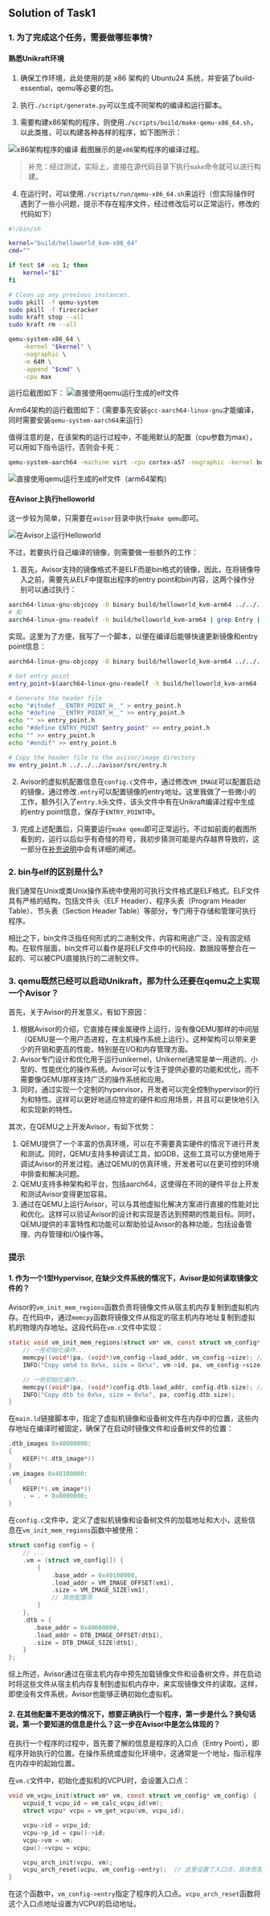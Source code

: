## Solution of Task1

### 1. 为了完成这个任务，需要做哪些事情?

#### 熟悉Unikraft环境

1. 确保工作环境，此处使用的是 x86 架构的 Ubuntu24 系统，并安装了build-essential，qemu等必要的包。

2. 执行`./script/generate.py`可以生成不同架构的编译和运行脚本。

3. 需要构建x86架构的程序，则使用`./scripts/build/make-qemu-x86_64.sh`，以此类推，可以构建各种各样的程序，如下图所示：

![x86架构程序的编译](img1.png)
截图展示的是`x86`架构程序的编译过程。

> 补充：经过测试，实际上，直接在源代码目录下执行`make`命令就可以进行构建。

4. 在运行时，可以使用`./scripts/run/qemu-x86_64.sh`来运行（但实际操作时遇到了一些小问题，提示不存在程序文件，经过修改后可以正常运行，修改的代码如下）

```bash
#!/bin/sh

kernel="build/helloworld_kvm-x86_64"
cmd=""

if test $# -eq 1; then
    kernel="$1"
fi

# Clean up any previous instances.
sudo pkill -f qemu-system
sudo pkill -f firecracker
sudo kraft stop --all
sudo kraft rm --all

qemu-system-x86_64 \
    -kernel "$kernel" \
    -nographic \
    -m 64M \
    -append "$cmd" \
    -cpu max
```

运行后截图如下：
![直接使用qemu运行生成的elf文件](img2.png)

Arm64架构的运行截图如下：（需要事先安装`gcc-aarch64-linux-gnu`才能编译，同时需要安装`qemu-system-aarch64`来运行）

值得注意的是，在该架构的运行过程中，不能用默认的配置（cpu参数为max），可以用如下指令运行，否则会卡死：

```bash
qemu-system-aarch64 -machine virt -cpu cortex-a57 -nographic -kernel build/helloworld_kvm-arm64
```

![直接使用qemu运行生成的elf文件（arm64架构）](img3.png)

#### 在Avisor上执行helloworld

这一步较为简单，只需要在`avisor`目录中执行`make qemu`即可。

![在Avisor上运行Helloworld](img4.png)

不过，若要执行自己编译的镜像，则需要做一些额外的工作：

1. 首先，Avisor支持的镜像格式不是ELF而是bin格式的镜像，因此，在将镜像导入之前，需要先从ELF中提取出程序的entry point和bin内容，这两个操作分别可以通过执行：

```bash
aarch64-linux-gnu-objcopy -O binary build/helloworld_kvm-arm64 ../../../avisor/image/output.bin
# 和
aarch64-linux-gnu-readelf -h build/helloworld_kvm-arm64 | grep Entry | awk '{print $4}'
```

实现。这里为了方便，我写了一个脚本，以便在编译后能够快速更新镜像和entry point信息：

```bash
aarch64-linux-gnu-objcopy -O binary build/helloworld_kvm-arm64 ../../../avisor/image/output.bin

# Get entry point
entry_point=$(aarch64-linux-gnu-readelf -h build/helloworld_kvm-arm64 | grep Entry | awk '{print $4}')

# Generate the header file
echo "#ifndef __ENTRY_POINT_H__" > entry_point.h
echo "#define __ENTRY_POINT_H__" >> entry_point.h
echo "" >> entry_point.h
echo "#define ENTRY_POINT $entry_point" >> entry_point.h
echo "" >> entry_point.h
echo "#endif" >> entry_point.h

# Copy the header file to the avisor/image directory
mv entry_point.h ../../../avisor/src/entry.h
```

2. Avisor的虚拟机配置信息在`config.c`文件中，通过修改`VM_IMAGE`可以配置启动的镜像，通过修改`.entry`可以配置镜像的entry地址。这里我做了一些微小的工作，额外引入了`entry.h`头文件，该头文件中有在Unikraft编译过程中生成的entry point信息，保存于`ENTRY_POINT`中。

3. 完成上述配置后，只需要运行`make qemu`即可正常运行。不过如前面的截图所看到的，运行以后似乎有奇怪的符号，我初步猜测可能是内存越界导致的，这一部分在[补充说明](../extra/extra.md)中会有详细的阐述。

### 2. bin与elf的区别是什么?

我们通常在Unix或类Unix操作系统中使用的可执行文件格式是ELF格式。ELF文件具有严格的结构，包括文件头（ELF Header）、程序头表（Program Header Table）、节头表（Section Header Table）等部分，专门用于存储和管理可执行程序。

相比之下，bin文件泛指任何形式的二进制文件，内容和用途广泛，没有固定结构。在软件层面，bin文件可以看作是将ELF文件中的代码段、数据段等整合在一起的、可以被CPU直接执行的二进制文件。

### 3. qemu既然已经可以启动Unikraft，那为什么还要在qemu之上实现一个Avisor？

首先，关于Avisor的开发意义，有如下原因：

1. 根据Avisor的介绍，它直接在裸金属硬件上运行，没有像QEMU那样的中间层（QEMU是一个用户态进程，在主机操作系统上运行）。这种架构可以带来更少的开销和更高的性能，特别是在I/O和内存管理方面。
2. Avisor专门设计和优化用于运行unikernel，Unikernel通常是单一用途的、小型的、性能优化的操作系统。Avisor可以专注于提供必要的功能和优化，而不需要像QEMU那样支持广泛的操作系统和应用。
3. 同时，通过实现一个定制的hypervisor，开发者可以完全控制hypervisor的行为和特性。这样可以更好地适应特定的硬件和应用场景，并且可以更快地引入和实现新的特性。

其次，在QEMU之上开发Avisor，有如下优势：

1. QEMU提供了一个丰富的仿真环境，可以在不需要真实硬件的情况下进行开发和测试。同时，QEMU支持多种调试工具，如GDB，这些工具可以方便地用于调试Avisor的开发过程。通过QEMU的仿真环境，开发者可以在更可控的环境中排查和解决问题。
2. QEMU支持多种架构和平台，包括aarch64，这使得在不同的硬件平台上开发和测试Avisor变得更加容易。
3. 通过在QEMU上运行Avisor，可以与其他虚拟化解决方案进行直接的性能对比和优化。这样可以验证Avisor的设计和实现是否达到预期的性能目标。同时，QEMU提供的丰富特性和功能可以帮助验证Avisor的各种功能，包括设备管理、内存管理和I/O操作等。

### 提示
#### 1. 作为一个1型Hypervisor, 在缺少文件系统的情况下，Avisor是如何读取镜像文件的？

Avisor的`vm_init_mem_regions`函数负责将镜像文件从宿主机内存复制到虚拟机内存。在代码中，通过`memcpy`函数将镜像文件从指定的宿主机内存地址复制到虚拟机的物理内存地址。这段代码在`vm.c`文件中实现：
```c
static void vm_init_mem_regions(struct vm* vm, const struct vm_config* vm_config) {
    // 一些初始化操作...
    memcpy((void*)pa, (void*)vm_config->load_addr, vm_config->size); // 将镜像文件从宿主机内存复制到虚拟机内存
    INFO("Copy vm%d to 0x%x, size = 0x%x", vm->id, pa, vm_config->size);

    // 一些初始化操作...
    memcpy((void*)pa, (void*)config.dtb.load_addr, config.dtb.size); // 将dtb文件从宿主机内存复制到虚拟机内存（dtb是设备树文件）
    INFO("Copy dtb to 0x%x, size = 0x%x", pa, config.dtb.size);
}
```

在`main.ld`链接脚本中，指定了虚拟机镜像和设备树文件在内存中的位置，这些内存地址在编译时被固定，确保了在启动时镜像文件和设备树文件的位置：
```c
.dtb_images 0x40000000:
{
    KEEP(*(.dtb_image*))
}
.vm_images 0x40100000:
{
    KEEP(*(.vm_image*))
    . = . + 0x8000000;
}
```

在`config.c`文件中，定义了虚拟机镜像和设备树文件的加载地址和大小，这些信息在`vm_init_mem_regions`函数中被使用：
```c
struct config config = {
    // ...
    .vm = (struct vm_config[]) {
        {
            .base_addr = 0x40100000, 
            .load_addr = VM_IMAGE_OFFSET(vm1),
            .size = VM_IMAGE_SIZE(vm1),
            // 其他配置项
        }
    },
    .dtb = {
       .base_addr = 0x40000000,
       .load_addr = DTB_IMAGE_OFFSET(dtb1),
       .size = DTB_IMAGE_SIZE(dtb1),
    }
};
```

综上所述，Avisor通过在宿主机内存中预先加载镜像文件和设备树文件，并在启动时将这些文件从宿主机内存复制到虚拟机内存中，来实现镜像文件的读取。这样，即使没有文件系统，Avisor也能够正确初始化虚拟机。

#### 2. 在其他配置不更改的情况下，想要正确执行一个程序，第一步是什么？换句话说，第一个要知道的信息是什么？这一步在Avisor中是怎么体现的？

在执行一个程序的过程中，首先要了解的信息是程序的入口点（Entry Point），即程序开始执行的位置。在操作系统或虚拟化环境中，这通常是一个地址，指示程序在内存中的起始位置。

在`vm.c`文件中，初始化虚拟机的VCPU时，会设置入口点：

```c
void vm_vcpu_init(struct vm* vm, const struct vm_config* vm_config) {
    vcpuid_t vcpu_id = vm_calc_vcpu_id(vm);
    struct vcpu* vcpu = vm_get_vcpu(vm, vcpu_id);

    vcpu->id = vcpu_id;
    vcpu->p_id = cpu()->id;
    vcpu->vm = vm;
    cpu()->vcpu = vcpu;

    vcpu_arch_init(vcpu, vm);
    vcpu_arch_reset(vcpu, vm_config->entry);  // 这里设置了入口点，具体而言，aarch64用寄存器elr_el2保存入口点地址
}
```

在这个函数中，`vm_config->entry`指定了程序的入口点。`vcpu_arch_reset`函数将这个入口点地址设置为VCPU的启动地址。

